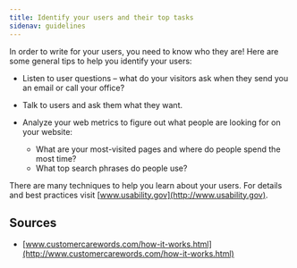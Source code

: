```yaml
---
title: Identify your users and their top tasks
sidenav: guidelines
---
```


In order to write for your users, you need to know who they are! Here are some general tips to help you identify your users:

- Listen to user questions – what do your visitors ask when they send you an email or call your office?
- Talk to users and ask them what they want.
- Analyze your web metrics to figure out what people are looking for on your website:

  - What are your most-visited pages and where do people spend the most time?
  - What top search phrases do people use?

There are many techniques to help you learn about your users. For details and best practices visit [www.usability.gov](http://www.usability.gov).

## Sources

- [www.customercarewords.com/how-it-works.html](http://www.customercarewords.com/how-it-works.html)
